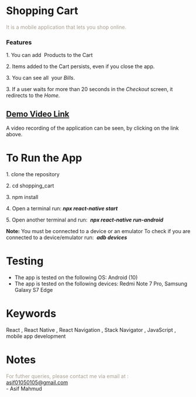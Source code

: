 # Shopping Cart

<span class="colour" style="color:rgb(167, 159, 147)">It is a mobile application that lets you shop online.</span>
<br>
### Features

1\. You can add  Products to the Cart

2\. Items added to the Cart persists\, even if you close the app\.

3\. You can see all  your *Bills*.

3\. If a user waits for more than 20 seconds in the *Checkout* screen, it redirects to the *Home.*
<br>
## [Demo Video Link](https://drive.google.com/file/d/1x9vpCBUiqTxM1Sf2YIuSgEaY4rRXtI6D/view?usp=sharing)

A video recording of the application can be seen, by clicking on the link above.
<br>
# To Run the App

1\. clone the repository

2\. cd shopping\_cart

3\. npm install

4\. Open a terminal run: <i>**npx react-native start**</i>

5\. Open another terminal and run:  <i>**npx react-native run-android**&nbsp;</i>

<i></i>
**Note:** You must be connected to a device or an emulator
To check if you are connected to a device/emulator run:  <i>**adb devices**</i>

# Testing

* The app is tested on the following OS: Android (10)
* The app is tested on the following devices: Redmi Note 7 Pro, Samsung Galaxy S7 Edge



# Keywords

React ,  React Native , React Navigation , Stack Navigator , JavaScript , mobile app development

# Notes
<span class="colour" style="color:rgb(167, 159, 147)">For futher queries, please contact me via email at : asif01050105@gmail.com</span>
<span class="colour" style="color:rgb(167, 159, 147)"></span>
<span class="colour" style="color:rgb(167, 159, 147)"></span>
<span class="colour" style="color:rgb(167, 159, 147)"></span><br/>- Asif Mahmud